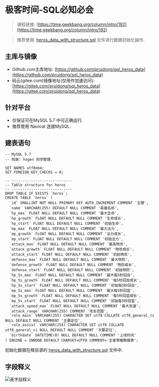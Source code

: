 # 极客时间-SQL必知必会

> 课程链接: [https://time.geekbang.org/column/intro/192](https://time.geekbang.org/column/intro/192)

> 推荐使用: [heros_data_with_structure.sql](https://github.com/pruidong/sql_heros_data/blob/master/heros_data_with_structure.sql) 文件进行数据初始化操作.

## 主库与镜像

* Github.com主库地址: [https://github.com/pruidong/sql_heros_data](https://github.com/pruidong/sql_heros_data)
* 码云(gitee.com)镜像地址(仅用作加速访问): [https://gitee.com/pruidong/sql_heros_data](https://gitee.com/pruidong/sql_heros_data)

## 针对平台

* 仅保证可在MySQL 5.7 中可正确运行.
* 推荐使用 Navicat 连接MySQL.

## 建表语句

```
-- MySQL 5.7
-- 鸣谢: hogen 同学整理.

SET NAMES utf8mb4;
SET FOREIGN_KEY_CHECKS = 0;

-- ----------------------------
-- Table structure for heros
-- ----------------------------
DROP TABLE IF EXISTS `heros`;
CREATE TABLE `heros` (
  `id` SMALLINT NOT NULL PRIMARY KEY AUTO_INCREMENT COMMENT '主键',
  `name` VARCHAR(255) DEFAULT NULL COMMENT '英雄名称',
  `hp_max` FLOAT NULL DEFAULT NULL COMMENT '最大生命',
  `hp_growth` FLOAT NULL DEFAULT NULL COMMENT '生命成长',
  `hp_start` FLOAT NULL DEFAULT NULL COMMENT '初始生命',
  `mp_max` FLOAT NULL DEFAULT NULL COMMENT '最大法力',
  `mp_growth` FLOAT NULL DEFAULT NULL COMMENT '法力成长',
  `mp_start` FLOAT NULL DEFAULT NULL COMMENT '初始法力',
  `attack_max` FLOAT NULL DEFAULT NULL COMMENT '最高物攻',
  `attack_growth` FLOAT NULL DEFAULT NULL COMMENT '物攻成长',
  `attack_start` FLOAT NULL DEFAULT NULL COMMENT '初始物攻',
  `defense_max` FLOAT NULL DEFAULT NULL COMMENT '最大物防',
  `defense_growth` FLOAT NULL DEFAULT NULL COMMENT '物防成长',
  `defense_start` FLOAT NULL DEFAULT NULL COMMENT '初始物防',
  `hp_5s_max` FLOAT NULL DEFAULT NULL COMMENT '最大每5秒回血',
  `hp_5s_growth` FLOAT NULL DEFAULT NULL COMMENT '每5秒回血成长',
  `hp_5s_start` FLOAT NULL DEFAULT NULL COMMENT '初始每5秒回血',
  `mp_5s_max` FLOAT NULL DEFAULT NULL COMMENT '最大每5秒回蓝',
  `mp_5s_growth` FLOAT NULL DEFAULT NULL COMMENT '每5秒回蓝成长',
  `mp_5s_start` FLOAT NULL DEFAULT NULL COMMENT '初始每5秒回蓝',
  `attack_speed_max` FLOAT NULL DEFAULT NULL COMMENT '最大攻速',
  `attack_range` VARCHAR(255) COMMENT '攻击范围',
  `role_main` VARCHAR(255) CHARACTER SET utf8 COLLATE utf8_general_ci NULL DEFAULT NULL COMMENT '主要定位',
  `role_assist` VARCHAR(255) CHARACTER SET utf8 COLLATE utf8_general_ci NULL DEFAULT NULL COMMENT '次要定位',
  `birthdate` DATETIME(0) NULL DEFAULT NULL COMMENT '上线时间'
) ENGINE = INNODB DEFAULT CHARSET=UTF8 COMMENT='王者荣耀数据表';

```

初始化数据在根目录的 [heros_data_with_structure.sql](https://github.com/pruidong/sql_heros_data/blob/master/heros_data_with_structure.sql) 文件中.

## 字段释义

![表字段释义](https://github.com/pruidong/sql_heros_data/blob/master/table-comments.png)


